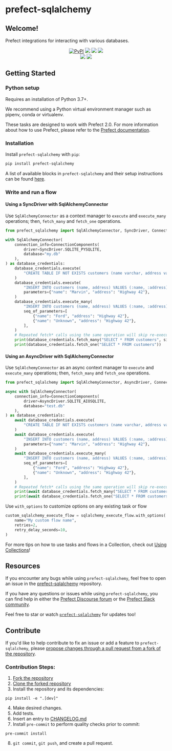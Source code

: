 # prefect-sqlalchemy

## Welcome!

Prefect integrations for interacting with various databases.

<p align="center">
    <a href="https://pypi.python.org/pypi/prefect-sqlalchemy/" alt="PyPI version">
        <img alt="PyPI" src="https://img.shields.io/pypi/v/prefect-sqlalchemy?color=0052FF&labelColor=090422"></a>
    <a href="https://github.com/PrefectHQ/prefect-sqlalchemy/" alt="Stars">
        <img src="https://img.shields.io/github/stars/PrefectHQ/prefect-sqlalchemy?color=0052FF&labelColor=090422" /></a>
    <a href="https://pepy.tech/badge/prefect-sqlalchemy/" alt="Downloads">
        <img src="https://img.shields.io/pypi/dm/prefect-sqlalchemy?color=0052FF&labelColor=090422" /></a>
    <a href="https://github.com/PrefectHQ/prefect-sqlalchemy/pulse" alt="Activity">
        <img src="https://img.shields.io/github/commit-activity/m/PrefectHQ/prefect-sqlalchemy?color=0052FF&labelColor=090422" /></a>
    <br>
    <a href="https://prefect-community.slack.com" alt="Slack">
        <img src="https://img.shields.io/badge/slack-join_community-red.svg?color=0052FF&labelColor=090422&logo=slack" /></a>
    <a href="https://discourse.prefect.io/" alt="Discourse">
        <img src="https://img.shields.io/badge/discourse-browse_forum-red.svg?color=0052FF&labelColor=090422&logo=discourse" /></a>
</p>

## Getting Started

### Python setup

Requires an installation of Python 3.7+.

We recommend using a Python virtual environment manager such as pipenv, conda or virtualenv.

These tasks are designed to work with Prefect 2.0. For more information about how to use Prefect, please refer to the [Prefect documentation](https://orion-docs.prefect.io/).

### Installation

Install `prefect-sqlalchemy` with `pip`:

```bash
pip install prefect-sqlalchemy
```

A list of available blocks in `prefect-sqlalchemy` and their setup instructions can be found [here](https://PrefectHQ.github.io/prefect-sqlalchemy/#blocks-catalog).

### Write and run a flow

#### Using a SyncDriver with SqlAlchemyConnector
Use `SqlAlchemyConnector` as a context manager to `execute` and `execute_many` operations; then, `fetch_many` and `fetch_one` operations.

```python
from prefect_sqlalchemy import SqlAlchemyConnector, SyncDriver, ConnectionComponents

with SqlAlchemyConnector(
    connection_info=ConnectionComponents(
        driver=SyncDriver.SQLITE_PYSQLITE,
        database="my.db"
    ),
) as database_credentials:
    database_credentials.execute(
        "CREATE TABLE IF NOT EXISTS customers (name varchar, address varchar);"
    )
    database_credentials.execute(
        "INSERT INTO customers (name, address) VALUES (:name, :address);",
        parameters={"name": "Marvin", "address": "Highway 42"},
    )
    database_credentials.execute_many(
        "INSERT INTO customers (name, address) VALUES (:name, :address);",
        seq_of_parameters=[
            {"name": "Ford", "address": "Highway 42"},
            {"name": "Unknown", "address": "Highway 42"},
        ],
    )
    # Repeated fetch* calls using the same operation will skip re-executing and instead return the next set of results
    print(database_credentials.fetch_many("SELECT * FROM customers", size=2))
    print(database_credentials.fetch_one("SELECT * FROM customers"))
```

#### Using an AsyncDriver with SqlAlchemyConnector

Use `SqlAlchemyConnector` as an async context manager to `execute` and `execute_many` operations; then, `fetch_many` and `fetch_one` operations.

```python
from prefect_sqlalchemy import SqlAlchemyConnector, AsyncDriver, ConnectionComponents

async with SqlAlchemyConnector(
    connection_info=ConnectionComponents(
        driver=AsyncDriver.SQLITE_AIOSQLITE,
        database="test.db"
    ),
) as database_credentials:
    await database_credentials.execute(
        "CREATE TABLE IF NOT EXISTS customers (name varchar, address varchar);"
    )
    await database_credentials.execute(
        "INSERT INTO customers (name, address) VALUES (:name, :address);",
        parameters={"name": "Marvin", "address": "Highway 42"},
    )
    await database_credentials.execute_many(
        "INSERT INTO customers (name, address) VALUES (:name, :address);",
        seq_of_parameters=[
            {"name": "Ford", "address": "Highway 42"},
            {"name": "Unknown", "address": "Highway 42"},
        ],
    )
    # Repeated fetch* calls using the same operation will skip re-executing and instead return the next set of results
    print(await database_credentials.fetch_many("SELECT * FROM customers", size=2))
    print(await database_credentials.fetch_one("SELECT * FROM customers"))
```

Use `with_options` to customize options on any existing task or flow

```python
custom_sqlalchemy_execute_flow = sqlalchemy_execute_flow.with_options(
    name="My custom flow name",
    retries=2,
    retry_delay_seconds=10,
)
```

For more tips on how to use tasks and flows in a Collection, check out [Using Collections](https://orion-docs.prefect.io/collections/usage/)!

## Resources

If you encounter any bugs while using `prefect-sqlalchemy`, feel free to open an issue in the [prefect-sqlalchemy](https://github.com/PrefectHQ/prefect-sqlalchemy) repository.

If you have any questions or issues while using `prefect-sqlalchemy`, you can find help in either the [Prefect Discourse forum](https://discourse.prefect.io/) or the [Prefect Slack community](https://prefect.io/slack).

Feel free to star or watch [`prefect-sqlalchemy`](https://github.com/PrefectHQ/prefect-sqlalchemy) for updates too!

## Contribute

If you'd like to help contribute to fix an issue or add a feature to `prefect-sqlalchemy`, please [propose changes through a pull request from a fork of the repository](https://docs.github.com/en/pull-requests/collaborating-with-pull-requests/proposing-changes-to-your-work-with-pull-requests/creating-a-pull-request-from-a-fork).

### Contribution Steps:
1. [Fork the repository](https://docs.github.com/en/get-started/quickstart/fork-a-repo#forking-a-repository)
2. [Clone the forked repository](https://docs.github.com/en/get-started/quickstart/fork-a-repo#cloning-your-forked-repository)
3. Install the repository and its dependencies:
```
pip install -e ".[dev]"
```
4. Make desired changes.
5. Add tests.
6. Insert an entry to [CHANGELOG.md](https://github.com/PrefectHQ/prefect-sqlalchemy/blob/main/CHANGELOG.md)
7. Install `pre-commit` to perform quality checks prior to commit:
```
pre-commit install
```
8. `git commit`, `git push`, and create a pull request.
